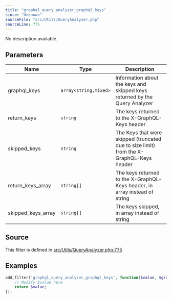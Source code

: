 ```yaml
---
title: "graphql_query_analyzer_graphql_keys"
since: "Unknown"
sourceFile: "src/Utils/QueryAnalyzer.php"
sourceLine: 775
---
```



No description available.

## Parameters

| Name | Type | Description |
|------|------|-------------|
| graphql_keys | `array<string,mixed>` | Information about the keys and skipped keys returned by the Query Analyzer |
| return_keys | `string` | The keys returned to the X-GraphQL-Keys header |
| skipped_keys | `string` | The Keys that were skipped (truncated due to size limit) from the X-GraphQL-Keys header |
| return_keys_array | `string[]` | The keys returned to the X-GraphQL-Keys header, in array instead of string |
| skipped_keys_array | `string[]` | The keys skipped, in array instead of string |




## Source

This filter is defined in [src/Utils/QueryAnalyzer.php:775](https://github.com/wp-graphql/wp-graphql/blob/develop/src/Utils/QueryAnalyzer.php#L775)


## Examples

```php
add_filter('graphql_query_analyzer_graphql_keys', function($value, $graphql_keys, $return_keys, $skipped_keys, $return_keys_array, $skipped_keys_array) {
    // Modify $value here
    return $value;
});
```